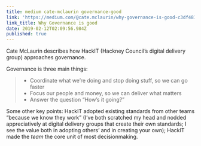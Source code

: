 ```yaml
---
title: medium cate-mclaurin governance-good
link: 'https://medium.com/@cate.mclaurin/why-governance-is-good-c3df481e8761'
link_title: Why Governance is good
date: 2019-02-12T02:09:56.984Z
published: true
---
```

Cate McLaurin describes how HackIT (Hackney Council’s digital delivery group) approaches governance.

Governance is three main things:

> - Coordinate what we’re doing and stop doing stuff, so we can go faster
> - Focus our people and money, so we can deliver what matters
> - Answer the question “How’s it going?”

Some other key points: HackIT adopted existing standards from other teams “because we know they work” (I’ve both scratched my head and nodded appreciatively at digital delivery groups that create their own standards; I see the value both in adopting others’ and in creating your own); HackIT made the _team_ the core unit of most decisionmaking.
